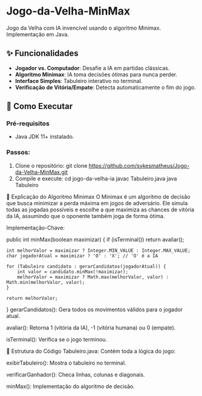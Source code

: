 # Jogo-da-Velha-MinMax
Jogo da Velha com IA invencível usando o algoritmo Minimax. Implementação em Java.

## ✨ Funcionalidades

- **Jogador vs. Computador**: Desafie a IA em partidas clássicas.
- **Algoritmo Minimax**: IA toma decisões ótimas para nunca perder.
- **Interface Simples**: Tabuleiro interativo no terminal.
- **Verificação de Vitória/Empate**: Detecta automaticamente o fim do jogo.

## 🚀 Como Executar

### Pré-requisitos
- Java JDK 11+ instalado.

### Passos:
1. Clone o repositório:
   git clone https://github.com/sykesmatheus/Jogo-da-Velha-MinMax.git
2. Compile e execute:
  cd jogo-da-velha-ia
  javac Tabuleiro.java
  java Tabuleiro

📖 Explicação do Algoritmo Minimax
O Minimax é um algoritmo de decisão que busca minimizar a perda máxima em jogos de adversário. Ele simula todas as jogadas possíveis e escolhe a que maximiza as chances de vitória da IA, assumindo que o oponente também joga de forma ótima.

Implementação-Chave:

  public int minMax(boolean maximizar) {
    if (isTerminal()) return avaliar();
    
    int melhorValor = maximizar ? Integer.MIN_VALUE : Integer.MAX_VALUE;
    char jogadorAtual = maximizar ? 'O' : 'X'; // 'O' é a IA
    
    for (Tabuleiro candidato : gerarCandidatos(jogadorAtual)) {
        int valor = candidato.minMax(!maximizar);
        melhorValor = maximizar ? Math.max(melhorValor, valor) : Math.min(melhorValor, valor);
    }
    
    return melhorValor;
  }
gerarCandidatos(): Gera todos os movimentos válidos para o jogador atual.

avaliar(): Retorna 1 (vitória da IA), -1 (vitória humana) ou 0 (empate).

isTerminal(): Verifica se o jogo terminou.

🧩 Estrutura do Código
Tabuleiro.java: Contém toda a lógica do jogo:

exibirTabuleiro(): Mostra o tabuleiro no terminal.

verificarGanhador(): Checa linhas, colunas e diagonais.

minMax(): Implementação do algoritmo de decisão.



